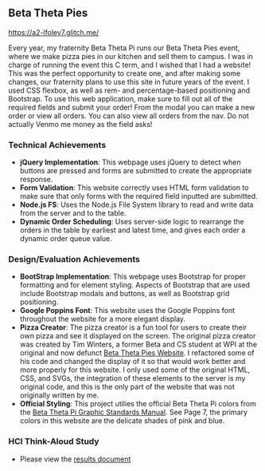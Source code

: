 ## Beta Theta Pies
https://a2-lfoley7.glitch.me/

Every year, my fraternity Beta Theta Pi runs our Beta Theta Pies event, where we make pizza pies in our kitchen and sell them to campus. I was in charge of running the event this C term, and I wished that I had a website! This was the perfect opportunity to create one, and after making some changes, our fraternity plans to use this site in future years of the event. I used CSS flexbox, as well as rem- and percentage-based positioning and Bootstrap. To use this web application, make sure to fill out all of the required fields and submit your order! From the modal you can make a new order or view all orders. You can also view all orders from the nav. Do not actually Venmo me money as the field asks!

### Technical Achievements
- **jQuery Implementation**: This webpage uses jQuery to detect when buttons are pressed and forms are submitted to create the appropriate response.
- **Form Validation**: This website correctly uses HTML form validation to make sure that only forms with the required field inputted are submitted.
- **Node.js FS**: Uses the Node.js File System library to read and write data from the server and to the table.
- **Dynamic Order Scheduling**: Uses server-side logic to rearrange the orders in the table by earliest and latest time, and gives each order a dynamic order queue value.

### Design/Evaluation Achievements
- **BootStrap Implementation**: This webpage uses Bootstrap for proper formatting and for element styling. Aspects of Bootstrap that are used include Bootstrap modals and buttons, as well as Bootstrap grid positioning.
- **Google Poppins Font**: This website uses the Google Poppins font throughout the website for a more elegant display.
- **Pizza Creator**: The pizza creator is a fun tool for users to create their own pizza and see it displayed on the screen. The original pizza creator was created by Tim Winters, a former Beta and CS student at WPI at the original and now defunct [Beta Theta Pies Website](https://github.com/betathetapiwpi/BetaThetaPies). I refactored some of his code and changed the display of it so that would work better and more properly for this website. I only used some of the original HTML, CSS, and SVGs, the integration of these elements to the server is my original code, and this is the only part of the website that was not originally written by me.
- **Official Styling**: This project utilies the official Beta Theta Pi colors from the [Beta Theta Pi Graphic Standards Manual](https://issuu.com/betathetapiao/docs/beta_theta_pi_graphic_standards_manual). See Page 7, the primary colors in this website are the delicate shades of pink and blue.

### HCI Think-Aloud Study
- Please view the [results document](https://docs.google.com/document/d/1cKwlBHIz2PCnkXg2B8-sr1y2mpUdyRH5TRaiYGZX4b4/edit?usp=sharing)
